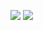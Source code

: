 ![](https://github-readme-stats.vercel.app/api?username=kangjwme)
![](https://github-readme-stats.vercel.app/api/top-langs/?username=kangjwme&layout=compact)
